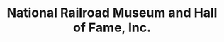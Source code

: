 ---
layout: repo
title: "National Railroad Museum and Hall of Fame, Inc."
id: 4681
permalink: repos/4681/
---